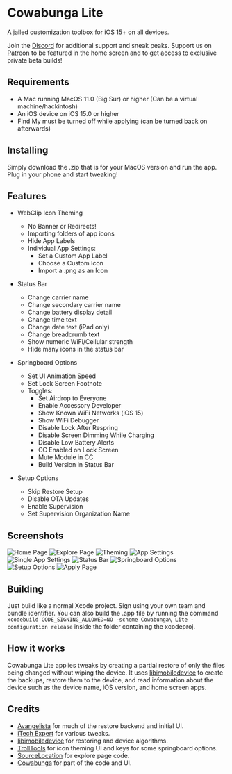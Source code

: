 # Cowabunga Lite
A jailed customization toolbox for iOS 15+ on all devices.

Join the [Discord](https://discord.gg/Cowabunga) for additional support and sneak peaks.
Support us on [Patreon](https://patreon.com/Cowabunga_iOS) to be featured in the home screen and to get access to exclusive private beta builds!

## Requirements
- A Mac running MacOS 11.0 (Big Sur) or higher (Can be a virtual machine/hackintosh)
- An iOS device on iOS 15.0 or higher
- Find My must be turned off while applying (can be turned back on afterwards)

## Installing
Simply download the .zip that is for your MacOS version and run the app. Plug in your phone and start tweaking!

## Features
- WebClip Icon Theming
    - No Banner or Redirects!
    - Importing folders of app icons
    - Hide App Labels
    - Individual App Settings:
        - Set a Custom App Label
        - Choose a Custom Icon
        - Import a .png as an Icon

- Status Bar
    - Change carrier name
    - Change secondary carrier name
    - Change battery display detail
    - Change time text
    - Change date text (iPad only)
    - Change breadcrumb text
    - Show numeric WiFi/Cellular strength
    - Hide many icons in the status bar

- Springboard Options
    - Set UI Animation Speed
    - Set Lock Screen Footnote
    - Toggles:
        - Set Airdrop to Everyone
        - Enable Accessory Developer
        - Show Known WiFi Networks (iOS 15)
        - Show WiFi Debugger
        - Disable Lock After Respring
        - Disable Screen Dimming While Charging
        - Disable Low Battery Alerts
        - CC Enabled on Lock Screen
        - Mute Module in CC
        - Build Version in Status Bar

- Setup Options
    - Skip Restore Setup
    - Disable OTA Updates
    - Enable Supervision
    - Set Supervision Organization Name

## Screenshots
<picture>
  <source media="(prefers-color-scheme: dark)" srcset="https://github.com/Avangelista/CowabungaLite/blob/main/Images/Dark/Home.png">
  <source media="(prefers-color-scheme: light)" srcset="https://github.com/Avangelista/CowabungaLite/blob/main/Images/Light/Home.png">
  <img alt="Home Page" src="https://github.com/Avangelista/CowabungaLite/blob/main/Images/Dark/Home.png">
</picture>
<picture>
  <source media="(prefers-color-scheme: dark)" srcset="https://github.com/Avangelista/CowabungaLite/blob/main/Images/Dark/Explore.png">
  <source media="(prefers-color-scheme: light)" srcset="https://github.com/Avangelista/CowabungaLite/blob/main/Images/Light/Explore.png">
  <img alt="Explore Page" src="https://github.com/Avangelista/CowabungaLite/blob/main/Images/Dark/Explore.png">
</picture>
<picture>
  <source media="(prefers-color-scheme: dark)" srcset="https://github.com/Avangelista/CowabungaLite/blob/main/Images/Dark/Theming.png">
  <source media="(prefers-color-scheme: light)" srcset="https://github.com/Avangelista/CowabungaLite/blob/main/Images/Light/Theming.png">
  <img alt="Theming" src="https://github.com/Avangelista/CowabungaLite/blob/main/Images/Dark/Theming.png">
</picture>
<picture>
  <source media="(prefers-color-scheme: dark)" srcset="https://github.com/Avangelista/CowabungaLite/blob/main/Images/Dark/AppSettings.png">
  <source media="(prefers-color-scheme: light)" srcset="https://github.com/Avangelista/CowabungaLite/blob/main/Images/Light/AppSettings.png">
  <img alt="App Settings" src="https://github.com/Avangelista/CowabungaLite/blob/main/Images/Dark/AppSettings.png">
</picture>
<picture>
  <source media="(prefers-color-scheme: dark)" srcset="https://github.com/Avangelista/CowabungaLite/blob/main/Images/Dark/SingleApp.png">
  <source media="(prefers-color-scheme: light)" srcset="https://github.com/Avangelista/CowabungaLite/blob/main/Images/Light/SingleApp.png">
  <img alt="Single App Settings" src="https://github.com/Avangelista/CowabungaLite/blob/main/Images/Dark/SingleApp.png">
</picture>
<picture>
  <source media="(prefers-color-scheme: dark)" srcset="https://github.com/Avangelista/CowabungaLite/blob/main/Images/Dark/StatusBar.png">
  <source media="(prefers-color-scheme: light)" srcset="https://github.com/Avangelista/CowabungaLite/blob/main/Images/Light/StatusBar.png">
  <img alt="Status Bar" src="https://github.com/Avangelista/CowabungaLite/blob/main/Images/Dark/StatusBar.png">
</picture>
<picture>
  <source media="(prefers-color-scheme: dark)" srcset="https://github.com/Avangelista/CowabungaLite/blob/main/Images/Dark/SpringboardOptions.png">
  <source media="(prefers-color-scheme: light)" srcset="https://github.com/Avangelista/CowabungaLite/blob/main/Images/Light/SpringboardOptions.png">
  <img alt="Springboard Options" src="https://github.com/Avangelista/CowabungaLite/blob/main/Images/Dark/SpringboardOptions.png">
</picture>
<picture>
  <source media="(prefers-color-scheme: dark)" srcset="https://github.com/Avangelista/CowabungaLite/blob/main/Images/Dark/SetupOptions.png">
  <source media="(prefers-color-scheme: light)" srcset="https://github.com/Avangelista/CowabungaLite/blob/main/Images/Light/SetupOptions.png">
  <img alt="Setup Options" src="https://github.com/Avangelista/CowabungaLite/blob/main/Images/Dark/SetupOptions.png">
</picture>
<picture>
  <source media="(prefers-color-scheme: dark)" srcset="https://github.com/Avangelista/CowabungaLite/blob/main/Images/Dark/Apply.png">
  <source media="(prefers-color-scheme: light)" srcset="https://github.com/Avangelista/CowabungaLite/blob/main/Images/Light/Apply.png">
  <img alt="Apply Page" src="https://github.com/Avangelista/CowabungaLite/blob/main/Images/Dark/Apply.png">
</picture>

## Building
Just build like a normal Xcode project. Sign using your own team and bundle identifier. You can also build the .app file by running the command `xcodebuild CODE_SIGNING_ALLOWED=NO -scheme Cowabunga\ Lite -configuration release` inside the folder containing the xcodeproj.

## How it works
Cowabunga Lite applies tweaks by creating a partial restore of only the files being changed without wiping the device. It uses [libimobiledevice](https://libimobiledevice.org) to create the backups, restore them to the device, and read information about the device such as the device name, iOS version, and home screen apps.

## Credits
- [Avangelista](https://github.com/Avangelista) for much of the restore backend and initial UI.
- [iTech Expert](https://twitter.com/iTechExpert21) for various tweaks.
- [libimobiledevice](https://libimobiledevice.org) for restoring and device algorithms.
- [TrollTools](https://github.com/sourcelocation/TrollTools) for icon theming UI and keys for some springboard options.
- [SourceLocation](https://github.com/sourcelocation) for explore page code.
- [Cowabunga](https://github.com/leminlimez/Cowabunga) for part of the code and UI.

